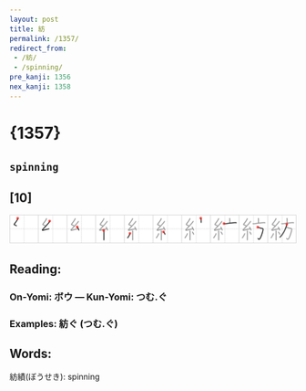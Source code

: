 ```yaml
---
layout: post
title: 紡
permalink: /1357/
redirect_from:
 - /紡/
 - /spinning/
pre_kanji: 1356
nex_kanji: 1358
---
```


# {1357}

## `spinning`

## [10]

<div class="stroke"><img src="../images/E7B4A1.png" /></div>

## Reading:

### On-Yomi: ボウ &mdash; Kun-Yomi: つむ.ぐ

### Examples: 紡ぐ (つむ.ぐ)

## Words:

紡績(ぼうせき): spinning
